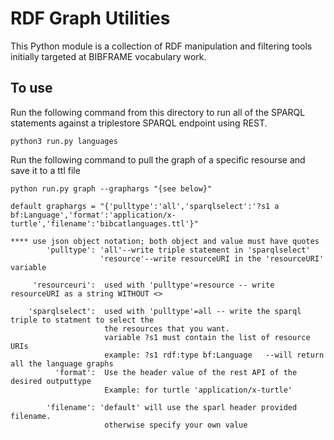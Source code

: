 # RDF Graph Utilities
This Python module is a collection of RDF manipulation and filtering tools
initially targeted at BIBFRAME vocabulary work.

## To use
Run the following command from this directory to run all of the SPARQL statements
against a triplestore SPARQL endpoint using REST.

`python3 run.py languages`

Run the following command to pull the graph of a specific resourse and save it to a ttl file

`python run.py graph --graphargs "{see below}"`
    
    default graphargs = "{'pulltype':'all','sparqlselect':'?s1 a bf:Language','format':'application/x-turtle','filename':'bibcatlanguages.ttl'}"

    **** use json object notation; both object and value must have quotes
            'pulltype': 'all'--write triple statement in 'sparqlselect'
                        'resource'--write resourceURI in the 'resourceURI' variable
                        
         'resourceuri':  used with 'pulltype'=resource -- write resourceURI as a string WITHOUT <>
         
        'sparqlselect':  used with 'pulltype'=all -- write the sparql triple to statment to select the 
                         the resources that you want.
                         variable ?s1 must contain the list of resource URIs
                         example: ?s1 rdf:type bf:Language   --will return all the language graphs
              'format':  Use the header value of the rest API of the desired outputtype 
                         Example: for turtle 'application/x-turtle'
                 
            'filename': 'default' will use the sparl header provided filename.
                         otherwise specify your own value